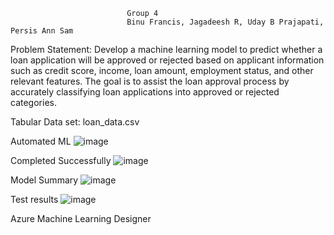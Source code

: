                              Group 4
                              Binu Francis, Jagadeesh R, Uday B Prajapati, Persis Ann Sam
Problem Statement:
Develop a machine learning model to predict whether a loan application will be approved or rejected based on applicant information such as credit score, income, loan amount, employment status, and other relevant features. The goal is to assist the loan approval process by accurately classifying loan applications into approved or rejected categories.

Tabular Data set: loan_data.csv

Automated ML
  ![image](https://github.com/user-attachments/assets/0defcc3b-11d6-422b-a274-92da4b57bbb4)
  
  Completed Successfully
  ![image](https://github.com/user-attachments/assets/8927a2ab-b920-46b9-b9ec-a326b54a6689)

  Model Summary
  ![image](https://github.com/user-attachments/assets/69ac8c11-4066-4cf9-a4bc-b3d4f42c2454)

  Test results
  ![image](https://github.com/user-attachments/assets/cbf3eee2-832e-4c8c-b7da-7b754398d616)


Azure Machine Learning Designer




